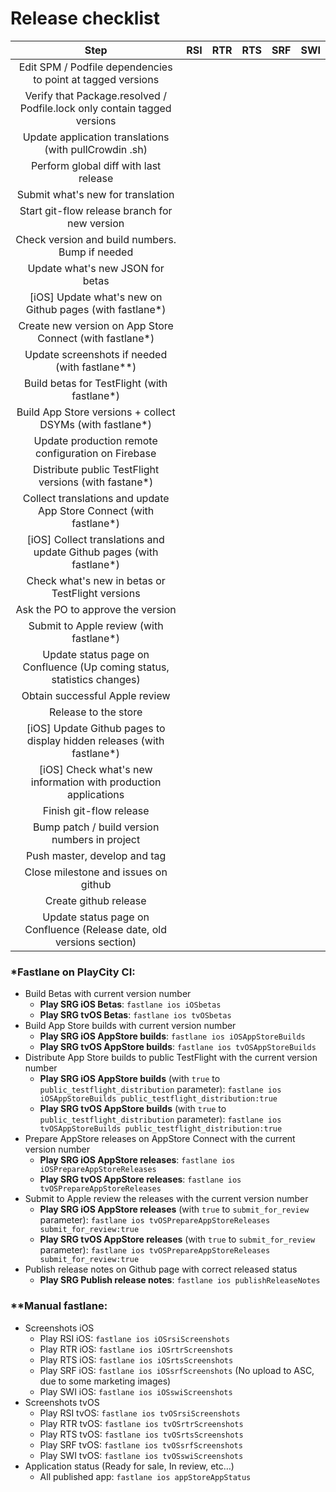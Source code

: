 # Release checklist

| Step | RSI | RTR | RTS | SRF | SWI |
|:--:|:--:|:--:|:--:|:--:|:--:|
| Edit SPM / Podfile dependencies to point at tagged versions ||||||
| Verify that Package.resolved / Podfile.lock only contain tagged versions ||||||
| Update application translations (with pullCrowdin .sh) ||||||
| Perform global diff with last release ||||||
| Submit what's new for translation ||||||
| Start git-flow release branch for new version ||||||
| Check version and build numbers. Bump if needed ||||||
| Update what's new JSON for betas ||||||
| [iOS] Update what's new on Github pages (with fastlane\*) ||||||
| Create new version on App Store Connect (with fastlane\*) ||||||
| Update screenshots if needed (with fastlane\*\*) ||||||
| Build betas for TestFlight (with fastlane\*) ||||||
| Build App Store versions + collect DSYMs (with fastlane\*) ||||||
| Update production remote configuration on Firebase ||||||
| Distribute public TestFlight versions (with fastane\*) ||||||
| Collect translations and update App Store Connect (with fastlane\*) ||||||
| [iOS] Collect translations and update Github pages (with fastlane\*) ||||||
| Check what's new in betas or TestFlight versions ||||||
| Ask the PO to approve the version ||||||
| Submit to Apple review (with fastlane\*) ||||||
| Update status page on Confluence (Up coming status, statistics changes) ||||||
| Obtain successful Apple review ||||||
| Release to the store ||||||
| [iOS] Update Github pages to display hidden releases (with fastlane\*) ||||||
| [iOS] Check what's new information with production applications ||||||
| Finish git-flow release ||||||
| Bump patch / build version numbers in project ||||||
| Push master, develop and tag ||||||
| Close milestone and issues on github ||||||
| Create github release ||||||
| Update status page on Confluence (Release date, old versions section) ||||||

### \*Fastlane on PlayCity CI:

- Build Betas with current version number
	- **Play SRG iOS Betas**: `fastlane ios iOSbetas`
	- **Play SRG tvOS Betas**: `fastlane ios tvOSbetas`
- Build App Store builds with current version number
	- **Play SRG iOS AppStore builds**: `fastlane ios iOSAppStoreBuilds`
	- **Play SRG tvOS AppStore builds**: `fastlane ios tvOSAppStoreBuilds`
- Distribute App Store builds to public TestFlight with the current version number
	- **Play SRG iOS AppStore builds** (with `true` to `public_testflight_distribution` parameter): `fastlane ios iOSAppStoreBuilds public_testflight_distribution:true`
	- **Play SRG tvOS AppStore builds** (with `true` to `public_testflight_distribution` parameter): `fastlane ios tvOSAppStoreBuilds public_testflight_distribution:true`
- Prepare AppStore releases on AppStore Connect with the current version number
	- **Play SRG iOS AppStore releases**: `fastlane ios iOSPrepareAppStoreReleases`
	- **Play SRG tvOS AppStore releases**: `fastlane ios tvOSPrepareAppStoreReleases`
- Submit to Apple review the releases with the current version number
	- **Play SRG iOS AppStore releases** (with `true` to `submit_for_review` parameter): `fastlane ios tvOSPrepareAppStoreReleases submit_for_review:true`
	- **Play SRG tvOS AppStore releases** (with `true` to `submit_for_review` parameter):  `fastlane ios tvOSPrepareAppStoreReleases submit_for_review:true`
- Publish release notes on Github page with correct released status
 	- **Play SRG Publish release notes**: `fastlane ios publishReleaseNotes`

### \*\*Manual fastlane:

- Screenshots iOS
	- Play RSI iOS: `fastlane ios iOSrsiScreenshots`
	- Play RTR iOS: `fastlane ios iOSrtrScreenshots`
	- Play RTS iOS: `fastlane ios iOSrtsScreenshots`
	- Play SRF iOS: `fastlane ios iOSsrfScreenshots` (No upload to ASC, due to some marketing images)
	- Play SWI iOS: `fastlane ios iOSswiScreenshots`
- Screenshots tvOS
	- Play RSI tvOS: `fastlane ios tvOSrsiScreenshots`
	- Play RTR tvOS: `fastlane ios tvOSrtrScreenshots`
	- Play RTS tvOS: `fastlane ios tvOSrtsScreenshots`
	- Play SRF tvOS: `fastlane ios tvOSsrfScreenshots`
	- Play SWI tvOS: `fastlane ios tvOSswiScreenshots`
- Application status (Ready for sale, In review, etc…)
	- All published app: `fastlane ios appStoreAppStatus`